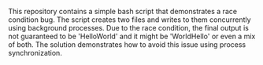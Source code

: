 This repository contains a simple bash script that demonstrates a race condition bug. The script creates two files and writes to them concurrently using background processes.  Due to the race condition, the final output is not guaranteed to be 'HelloWorld' and it might be 'WorldHello' or even a mix of both. The solution demonstrates how to avoid this issue using process synchronization.
